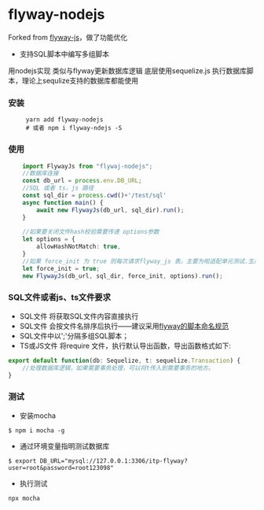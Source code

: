 # flyway-nodejs

Forked from [flyway-js](https://github.com/wanglihui/flyway-js)，做了功能优化
- 支持SQL脚本中编写多组脚本

用nodejs实现 类似与flyway更新数据库逻辑
底层使用sequelize.js 执行数据库脚本，理论上sequlize支持的数据库都能使用

### 安装
```
     yarn add flyway-nodejs 
     # 或者 npm i flyway-ndejs -S
```

### 使用

```typescript
    import FlywayJs from "flywaj-nodejs";
    //数据库连接
    const db_url = process.env.DB_URL;
    //SQL 或者 ts，js 路径 
    const sql_dir = process.cwd()+'/test/sql'
    async function main() {
        await new FlywayJs(db_url, sql_dir).run();
    }
    
    //如果要关闭文件hash校验需要传递 options参数 
    let options = {
        allowHashNotMatch: true,
    }
    //如果 force_init 为 true 则每次请求flyway_js 表。主要为啦适配单元测试.生产 需要是 false. 单元测试时 需要为 true
    let force_init = true;
    new FlywayJs(db_url, sql_dir, force_init, options).run();
```

### SQL文件或者js、ts文件要求

- SQL文件 将获取SQL文件内容直接执行
- SQL文件 会按文件名排序后执行——建议采用[flyway的脚本命名规范](https://flywaydb.org/documentation/migrations#sql-based-migrations)
- SQL文件中以';'分隔多组SQL脚本；
- TS或JS文件 将require 文件，执行默认导出函数，导出函数格式如下:

````typescript
export default function(db: Sequelize, t: sequelize.Transaction) {
    //处理数据库逻辑，如果需要事务处理，可以将t传入到需要事务的地方。    
}
````

### 测试 

- 安装mocha
```
$ npm i mocha -g
```
- 通过环境变量指明测试数据库
```
$ export DB_URL="mysql://127.0.0.1:3306/itp-flyway?user=root&password=root123098"
```
- 执行测试
```
npx mocha
```
